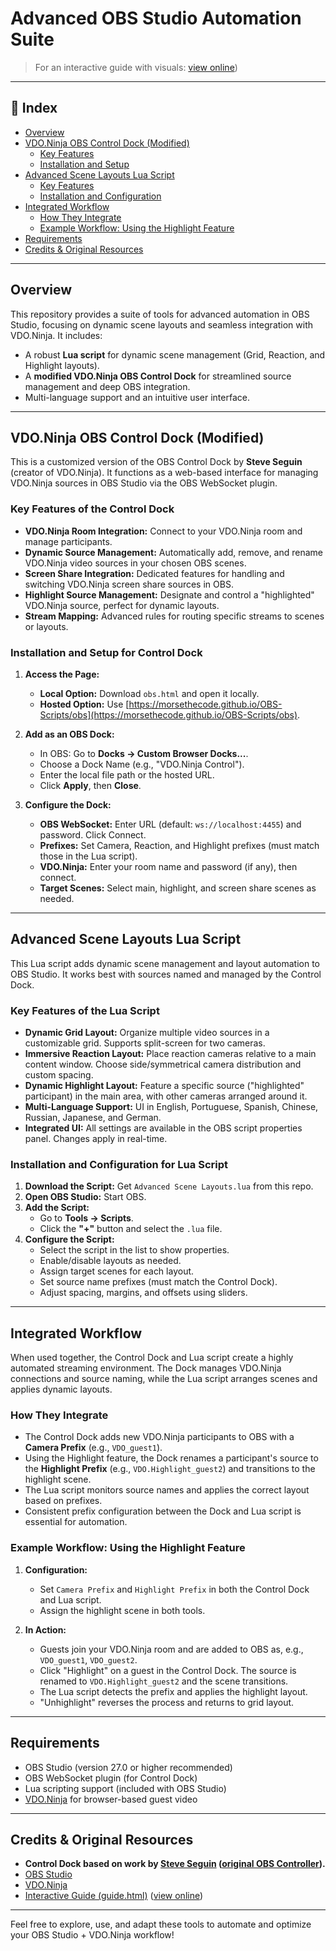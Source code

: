 # Advanced OBS Studio Automation Suite

> For an interactive guide with visuals: [view online](https://morsethecode.github.io/OBS-Scripts/guide.html))

---

## 📖 Index

- [Overview](#overview)
- [VDO.Ninja OBS Control Dock (Modified)](#vdoninja-obs-control-dock-modified)
  - [Key Features](#key-features-of-the-control-dock)
  - [Installation and Setup](#installation-and-setup-for-control-dock)
- [Advanced Scene Layouts Lua Script](#advanced-scene-layouts-lua-script)
  - [Key Features](#key-features-of-the-lua-script)
  - [Installation and Configuration](#installation-and-configuration-for-lua-script)
- [Integrated Workflow](#integrated-workflow)
  - [How They Integrate](#how-they-integrate)
  - [Example Workflow: Using the Highlight Feature](#example-workflow-using-the-highlight-feature)
- [Requirements](#requirements)
- [Credits & Original Resources](#credits--original-resources)

---

## Overview

This repository provides a suite of tools for advanced automation in OBS Studio, focusing on dynamic scene layouts and seamless integration with VDO.Ninja. It includes:

- A robust **Lua script** for dynamic scene management (Grid, Reaction, and Highlight layouts).
- A **modified VDO.Ninja OBS Control Dock** for streamlined source management and deep OBS integration.
- Multi-language support and an intuitive user interface.

---

## VDO.Ninja OBS Control Dock (Modified)

This is a customized version of the OBS Control Dock by **Steve Seguin** (creator of VDO.Ninja). It functions as a web-based interface for managing VDO.Ninja sources in OBS Studio via the OBS WebSocket plugin.

### Key Features of the Control Dock

- **VDO.Ninja Room Integration:** Connect to your VDO.Ninja room and manage participants.
- **Dynamic Source Management:** Automatically add, remove, and rename VDO.Ninja video sources in your chosen OBS scenes.
- **Screen Share Integration:** Dedicated features for handling and switching VDO.Ninja screen share sources in OBS.
- **Highlight Source Management:** Designate and control a "highlighted" VDO.Ninja source, perfect for dynamic layouts.
- **Stream Mapping:** Advanced rules for routing specific streams to scenes or layouts.

### Installation and Setup for Control Dock

1. **Access the Page:**
   - **Local Option:** Download `obs.html` and open it locally.
   - **Hosted Option:** Use [https://morsethecode.github.io/OBS-Scripts/obs](https://morsethecode.github.io/OBS-Scripts/obs).

2. **Add as an OBS Dock:**
   - In OBS: Go to **Docks → Custom Browser Docks...**.
   - Choose a Dock Name (e.g., "VDO.Ninja Control").
   - Enter the local file path or the hosted URL.
   - Click **Apply**, then **Close**.

3. **Configure the Dock:**
   - **OBS WebSocket:** Enter URL (default: `ws://localhost:4455`) and password. Click Connect.
   - **Prefixes:** Set Camera, Reaction, and Highlight prefixes (must match those in the Lua script).
   - **VDO.Ninja:** Enter your room name and password (if any), then connect.
   - **Target Scenes:** Select main, highlight, and screen share scenes as needed.

---

## Advanced Scene Layouts Lua Script

This Lua script adds dynamic scene management and layout automation to OBS Studio. It works best with sources named and managed by the Control Dock.

### Key Features of the Lua Script

- **Dynamic Grid Layout:** Organize multiple video sources in a customizable grid. Supports split-screen for two cameras.
- **Immersive Reaction Layout:** Place reaction cameras relative to a main content window. Choose side/symmetrical camera distribution and custom spacing.
- **Dynamic Highlight Layout:** Feature a specific source ("highlighted" participant) in the main area, with other cameras arranged around it.
- **Multi-Language Support:** UI in English, Portuguese, Spanish, Chinese, Russian, Japanese, and German.
- **Integrated UI:** All settings are available in the OBS script properties panel. Changes apply in real-time.

### Installation and Configuration for Lua Script

1. **Download the Script:** Get `Advanced Scene Layouts.lua` from this repo.
2. **Open OBS Studio:** Start OBS.
3. **Add the Script:**
   - Go to **Tools → Scripts**.
   - Click the **"+"** button and select the `.lua` file.
4. **Configure the Script:**
   - Select the script in the list to show properties.
   - Enable/disable layouts as needed.
   - Assign target scenes for each layout.
   - Set source name prefixes (must match the Control Dock).
   - Adjust spacing, margins, and offsets using sliders.

---

## Integrated Workflow

When used together, the Control Dock and Lua script create a highly automated streaming environment. The Dock manages VDO.Ninja connections and source naming, while the Lua script arranges scenes and applies dynamic layouts.

### How They Integrate

- The Control Dock adds new VDO.Ninja participants to OBS with a **Camera Prefix** (e.g., `VDO_guest1`).
- Using the Highlight feature, the Dock renames a participant's source to the **Highlight Prefix** (e.g., `VDO.Highlight_guest2`) and transitions to the highlight scene.
- The Lua script monitors source names and applies the correct layout based on prefixes.
- Consistent prefix configuration between the Dock and Lua script is essential for automation.

### Example Workflow: Using the Highlight Feature

1. **Configuration:**
   - Set `Camera Prefix` and `Highlight Prefix` in both the Control Dock and Lua script.
   - Assign the highlight scene in both tools.

2. **In Action:**
   - Guests join your VDO.Ninja room and are added to OBS as, e.g., `VDO_guest1`, `VDO_guest2`.
   - Click "Highlight" on a guest in the Control Dock. The source is renamed to `VDO.Highlight_guest2` and the scene transitions.
   - The Lua script detects the prefix and applies the highlight layout.
   - "Unhighlight" reverses the process and returns to grid layout.

---

## Requirements

- OBS Studio (version 27.0 or higher recommended)
- OBS WebSocket plugin (for Control Dock)
- Lua scripting support (included with OBS Studio)
- [VDO.Ninja](https://vdo.ninja/) for browser-based guest video

---

## Credits & Original Resources

- **Control Dock based on work by [Steve Seguin](https://github.com/steveseguin) ([original OBS Controller](https://vdo.ninja/obs)).**
- [OBS Studio](https://obsproject.com/)
- [VDO.Ninja](https://vdo.ninja/)
- [Interactive Guide (guide.html)](./guide.html) ([view online](https://morsethecode.github.io/OBS-Scripts/guide.html))

---

Feel free to explore, use, and adapt these tools to automate and optimize your OBS Studio + VDO.Ninja workflow!
